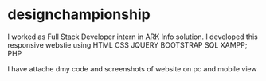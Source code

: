 # designchampionship
I worked as Full Stack Developer intern in ARK Info solution. I developed this responsive webstie using HTML CSS JQUERY BOOTSTRAP SQL XAMPP; PHP

I have attache dmy code and screenshots of website on pc and mobile view
